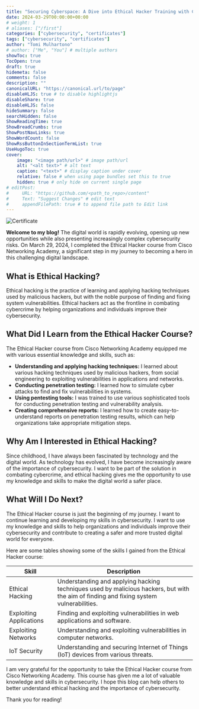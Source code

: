 ```yaml
---
title: "Securing Cyberspace: A Dive into Ethical Hacker Training with Cisco Networking Academy"
date: 2024-03-29T00:00:00+00:00
# weight: 1
# aliases: ["/first"]
categories: ["cybersecurity", "certificates"]
tags: ["cybersecurity", "certificates"]
author: "Tomi Mulhartono"
# author: ["Me", "You"] # multiple authors
showToc: true
TocOpen: true
draft: true
hidemeta: false
comments: false
description: ""
canonicalURL: "https://canonical.url/to/page"
disableHLJS: true # to disable highlightjs
disableShare: true
disableHLJS: false
hideSummary: false
searchHidden: false
ShowReadingTime: true
ShowBreadCrumbs: true
ShowPostNavLinks: true
ShowWordCount: false
ShowRssButtonInSectionTermList: true
UseHugoToc: true
cover:
    image: "<image path/url>" # image path/url
    alt: "<alt text>" # alt text
    caption: "<text>" # display caption under cover
    relative: false # when using page bundles set this to true
    hidden: true # only hide on current single page
# editPost:
#     URL: "https://github.com/<path_to_repo>/content"
#     Text: "Suggest Changes" # edit text
#     appendFilePath: true # to append file path to Edit link
---
```


![Certificate](/images/ethical-hacker.jpg)

**Welcome to my blog!** The digital world is rapidly evolving, opening up new opportunities while also presenting increasingly complex cybersecurity risks. On March 29, 2024, I completed the Ethical Hacker course from Cisco Networking Academy, a significant step in my journey to becoming a hero in this challenging digital landscape.

## What is Ethical Hacking?

Ethical hacking is the practice of learning and applying hacking techniques used by malicious hackers, but with the noble purpose of finding and fixing system vulnerabilities. Ethical hackers act as the frontline in combating cybercrime by helping organizations and individuals improve their cybersecurity.

## What Did I Learn from the Ethical Hacker Course?

The Ethical Hacker course from Cisco Networking Academy equipped me with various essential knowledge and skills, such as:

- **Understanding and applying hacking techniques:** I learned about various hacking techniques used by malicious hackers, from social engineering to exploiting vulnerabilities in applications and networks.
- **Conducting penetration testing:** I learned how to simulate cyber attacks to find and fix vulnerabilities in systems.
- **Using pentesting tools:** I was trained to use various sophisticated tools for conducting penetration testing and vulnerability analysis.
- **Creating comprehensive reports:** I learned how to create easy-to-understand reports on penetration testing results, which can help organizations take appropriate mitigation steps.

## Why Am I Interested in Ethical Hacking?

Since childhood, I have always been fascinated by technology and the digital world. As technology has evolved, I have become increasingly aware of the importance of cybersecurity. I want to be part of the solution in combating cybercrime, and ethical hacking gives me the opportunity to use my knowledge and skills to make the digital world a safer place.

## What Will I Do Next?

The Ethical Hacker course is just the beginning of my journey. I want to continue learning and developing my skills in cybersecurity. I want to use my knowledge and skills to help organizations and individuals improve their cybersecurity and contribute to creating a safer and more trusted digital world for everyone.

Here are some tables showing some of the skills I gained from the Ethical Hacker course:

| Skill | Description |
| --- | --- |
| Ethical Hacking | Understanding and applying hacking techniques used by malicious hackers, but with the aim of finding and fixing system vulnerabilities. |
| Exploiting Applications | Finding and exploiting vulnerabilities in web applications and software. |
| Exploiting Networks | Understanding and exploiting vulnerabilities in computer networks. |
| IoT Security | Understanding and securing Internet of Things (IoT) devices from various threats. |

I am very grateful for the opportunity to take the Ethical Hacker course from Cisco Networking Academy. This course has given me a lot of valuable knowledge and skills in cybersecurity. I hope this blog can help others to better understand ethical hacking and the importance of cybersecurity.

Thank you for reading!